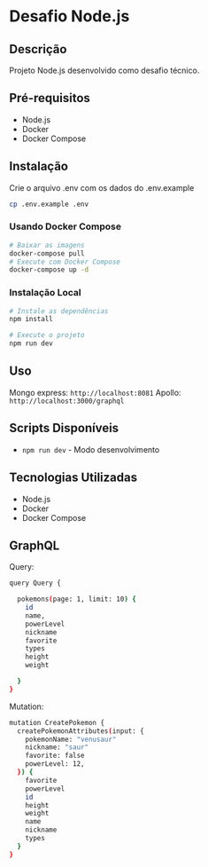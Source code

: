 
# Desafio Node.js

## Descrição
Projeto Node.js desenvolvido como desafio técnico.

## Pré-requisitos
- Node.js
- Docker
- Docker Compose

## Instalação

Crie o arquivo .env com os dados do .env.example
```bash
cp .env.example .env
```

### Usando Docker Compose
```bash
# Baixar as imagens 
docker-compose pull
# Execute com Docker Compose
docker-compose up -d
```

### Instalação Local
```bash
# Instale as dependências
npm install

# Execute o projeto
npm run dev
```

## Uso
Mongo express: `http://localhost:8081`
Apollo: `http://localhost:3000/graphql`

## Scripts Disponíveis
- `npm run dev` - Modo desenvolvimento

## Tecnologias Utilizadas
- Node.js
- Docker
- Docker Compose

## GraphQL

Query:
```bash
query Query {

  pokemons(page: 1, limit: 10) {
    id
    name,
    powerLevel
    nickname
    favorite
    types
    height
    weight

  }
}

```

Mutation: 
```bash
mutation CreatePokemon {
  createPokemonAttributes(input: {
    pokemonName: "venusaur"
    nickname: "saur"
    favorite: false
    powerLevel: 12,
  }) {
    favorite
    powerLevel
    id
    height
    weight
    name
    nickname
    types
  }
}

```